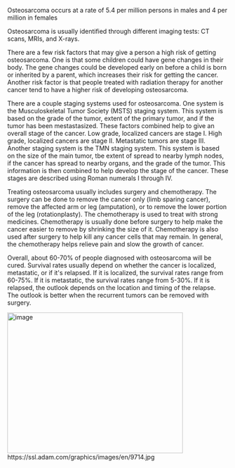 Osteosarcoma occurs at a rate of 5.4 per million persons in males and 4 per million in females

Osteosarcoma is usually identified through different imaging tests: CT scans, MRIs, and X-rays.  

There are a few risk factors that may give a person a high risk of getting osteosarcoma.  One is that some children could have gene changes in their body.  The gene changes could be developed early on before a child is born or inherited by a parent, which increases their risk for getting the cancer.  Another risk factor is that people treated with radiation therapy for another cancer tend to have a higher risk of developing osteosarcoma.  

There are a couple staging systems used for osteosarcoma.  One system is the Musculoskeletal Tumor Society (MSTS) staging system.  This system is based on the grade of the tumor, extent of the primary tumor, and if the tumor has been mestastasized.  These factors combined help to give an overall stage of the cancer.  Low grade, localized cancers are stage I.  High grade, localized cancers are stage II.  Metastatic tumors are stage III.  Another staging system is the TMN staging system.  This system is based on the size of the main tumor, tbe extent of spread to nearby lymph nodes, if the cancer has spread to nearby organs, and the grade of the tumor.  This information is then combined to help develop the stage of the cancer.  These stages are described using Roman numerals I through IV.  

Treating osteosarcoma usually includes surgery and chemotherapy.  The surgery can be done to remove the cancer only (limb sparing cancer), remove the affected arm or leg (amputation), or to remove the lower portion of the leg (rotationplasty).  The chemotherapy is used to treat with strong medicines.  Chemotherapy is usually done before surgery to help make the cancer easier to remove by shrinking the size of it.  Chemotherapy is also used after surgery to help kill any cancer cells that may remain.  In general, the chemotherapy helps relieve pain and slow the growth of cancer.  

Overall, about 60-70% of people diagnosed with osteosarcoma will be cured.  Survival rates usually depend on whether the cancer is localized, metastatic, or if it's relapsed.  If it is localized, the survival rates range from 60-75%.  If it is metastatic, the survival rates range from 5-30%.  If it is relapsed, the outlook depends on the location and timing of the relapse.  The outlook is better when the recurrent tumors can be removed with surgery.  

<img width="400" height="320" alt="image" src="https://github.com/user-attachments/assets/5969da77-b670-4ed9-930d-19c1edc6fb11" />
https://ssl.adam.com/graphics/images/en/9714.jpg 
